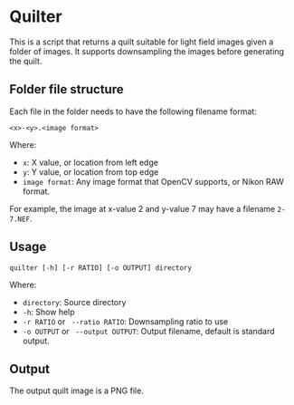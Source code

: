 # Quilter

This is a script that returns a quilt suitable for light field images given a folder of images.
It supports downsampling the images before generating the quilt.

## Folder file structure
Each file in the folder needs to have the following filename format:
```
<x>-<y>.<image format>
```
Where:
- `x`: X value, or location from left edge
- `y`: Y value, or location from top edge
- `image format`: Any image format that OpenCV supports, or Nikon RAW format.

For example, the image at x-value 2 and y-value 7 may have a filename `2-7.NEF`.

## Usage
```
quilter [-h] [-r RATIO] [-o OUTPUT] directory
```
Where:
- `directory`: Source directory
- `-h`: Show help
- `-r RATIO` or ` --ratio RATIO`: Downsampling ratio to use
- `-o OUTPUT` or ` --output OUTPUT`: Output filename, default is standard output.

## Output

The output quilt image is a PNG file.